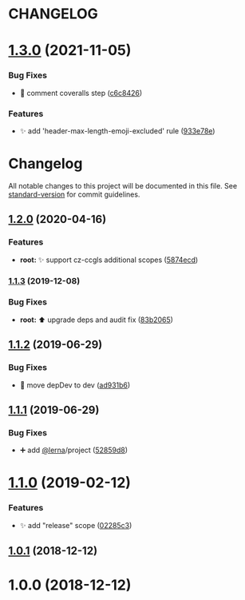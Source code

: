 # CHANGELOG

# [1.3.0](https://github.com/thierrymichel/commitlint-config-ccgls/compare/v1.2.0...v1.3.0) (2021-11-05)


### Bug Fixes

* :green_heart: comment coveralls step ([c6c8426](https://github.com/thierrymichel/commitlint-config-ccgls/commit/c6c842657ef0b24ba2a26b703c109071a674ac84))


### Features

* :sparkles: add 'header-max-length-emoji-excluded' rule ([933e78e](https://github.com/thierrymichel/commitlint-config-ccgls/commit/933e78e6546dc5004aa891feb0f6eabd054e9080))

# Changelog

All notable changes to this project will be documented in this file. See [standard-version](https://github.com/conventional-changelog/standard-version) for commit guidelines.

## [1.2.0](https://github.com/thierrymichel/commitlint-config-ccgls/compare/v1.1.3...v1.2.0) (2020-04-16)


### Features

* **root:** :sparkles: support cz-ccgls additional scopes ([5874ecd](https://github.com/thierrymichel/commitlint-config-ccgls/commit/5874ecd06995e8687d3ec102a2d0d6d372d46696))

### [1.1.3](https://github.com/thierrymichel/commitlint-config-ccgls/compare/v1.1.2...v1.1.3) (2019-12-08)


### Bug Fixes

* **root:** :arrow_up: upgrade deps and audit fix ([83b2065](https://github.com/thierrymichel/commitlint-config-ccgls/commit/83b20656e8d1507288e950b545a62f72cb91d0b3))

<a name="1.1.2"></a>
## [1.1.2](https://github.com/thierrymichel/commitlint-config-ccgls/compare/v1.1.1...v1.1.2) (2019-06-29)


### Bug Fixes

* :wrench: move depDev to dev ([ad931b6](https://github.com/thierrymichel/commitlint-config-ccgls/commit/ad931b6))



<a name="1.1.1"></a>
## [1.1.1](https://github.com/thierrymichel/commitlint-config-ccgls/compare/v1.1.0...v1.1.1) (2019-06-29)


### Bug Fixes

* :heavy_plus_sign: add [@lerna](https://github.com/lerna)/project ([52859d8](https://github.com/thierrymichel/commitlint-config-ccgls/commit/52859d8))



<a name="1.1.0"></a>
# [1.1.0](https://github.com/thierrymichel/commitlint-config-ccgls/compare/v1.0.1...v1.1.0) (2019-02-12)


### Features

* :sparkles: add "release" scope ([02285c3](https://github.com/thierrymichel/commitlint-config-ccgls/commit/02285c3))



<a name="1.0.1"></a>
## [1.0.1](https://github.com/thierrymichel/commitlint-config-ccgls/compare/v1.0.0...v1.0.1) (2018-12-12)



<a name="1.0.0"></a>
# 1.0.0 (2018-12-12)
